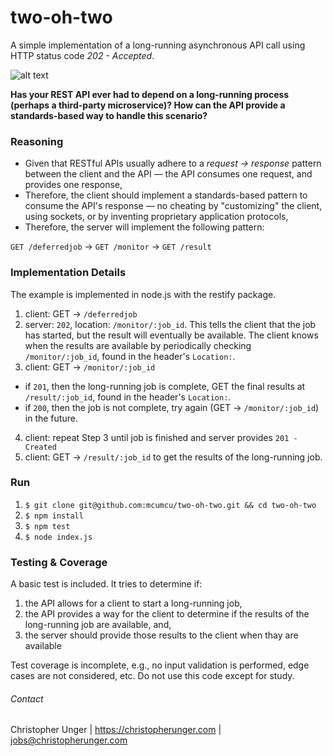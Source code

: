 
# two-oh-two

A simple implementation of a long-running asynchronous API call using HTTP status code *202 - Accepted*.

![alt text](http://bit.ly/2IOSgNa "Long running")

**Has your REST API ever had to depend on a long-running process (perhaps a third-party microservice)? How can the API provide a standards-based way to handle this scenario?**

### Reasoning ###
- Given that RESTful APIs usually adhere to a _request -> response_ pattern between the client and the API &mdash; the API consumes one request, and provides one response,
- Therefore, the client should implement a standards-based pattern to consume the API's response &mdash; no cheating by "customizing" the client, using sockets, or by inventing proprietary application protocols,
- Therefore, the server will implement the following pattern:

 `GET /deferredjob` &rarr; `GET /monitor` &rarr; `GET /result`

### Implementation  Details ###
The example is implemented in node.js with the restify package.
1.  client: GET &rarr; `/deferredjob`
2.  server: `202`, location: `/monitor/:job_id`. This tells the client that the job has started, but the result will eventually be available. The client knows when the results are available by periodically checking `/monitor/:job_id`, found in the header's `Location:`.
3.  client: GET &rarr; `/monitor/:job_id`
  - if `201`, then the long-running job is complete, GET the final results at `/result/:job_id`, found in the header's `Location:`.
  - if `200`, then the job is not complete, try again (GET &rarr; `/monitor/:job_id`) in the future.
4. client: repeat Step 3 until job is finished and server provides `201 - Created`
5. client: GET &rarr; `/result/:job_id` to get the results of the long-running job.

### Run ###
1. `$ git clone git@github.com:mcumcu/two-oh-two.git && cd two-oh-two`  
2. `$ npm install`  
3. `$ npm test`
4. `$ node index.js`

### Testing & Coverage ###
A basic test is included. It tries to determine if:
1.  the API allows for a client to start a long-running job,
2.  the API provides a way for the client to determine if the results of the long-running job are available, and,
3.  the server should provide those results to the client when thay are available

Test coverage is incomplete, e.g., no input validation is performed,  edge cases are not considered, etc. Do not use this code except for study.

###### Contact ######

Christopher Unger |
https://christopherunger.com |
jobs@christopherunger.com
